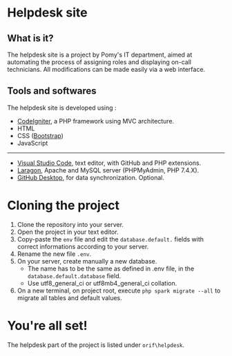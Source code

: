 # Helpdesk site

## What is it?

The helpdesk site is a project by Pomy's IT department, aimed at automating the process of assigning roles and displaying on-call technicians. All modifications can be made easily via a web interface.

## Tools and softwares

The helpdesk site is developed using :

- [CodeIgniter](https://codeigniter.com/), a PHP framework using MVC architecture.
- HTML
- CSS ([Bootstrap](https://getbootstrap.com/))
- JavaScript
---
- [Visual Studio Code](https://code.visualstudio.com/), text editor, with GitHub and PHP extensions.
- [Laragon](https://laragon.org/), Apache and MySQL server (PHPMyAdmin, PHP 7.4.X).
- [GitHub Desktop](https://desktop.github.com/), for data synchronization. Optional.

# Cloning the project

1. Clone the repository into your server.
2. Open the project in your text editor.
3. Copy-paste the `env` file and edit the `database.default.` fields with correct informations according to your server.
4. Rename the new file `.env`.
5. On your server, create manually a new database.
    - The name has to be the same as defined in .env file, in the `database.default.database` field.
    - Use utf8_general_ci or utf8mb4_general_ci collation.
6. On a new terminal, on project root, execute `php spark migrate --all` to migrate all tables and default values.

# You're all set!
The helpdesk part of the project is listed under `orif\helpdesk`.
